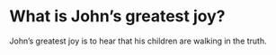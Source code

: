 # What is John’s greatest joy?

John’s greatest joy is to hear that his children are walking in the truth.
